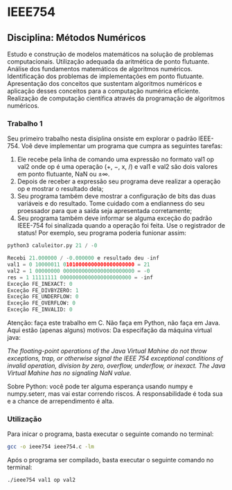 # IEEE754

## Disciplina: Métodos Numéricos
Estudo e construção de modelos matemáticos na solução de problemas computacionais. Utilização adequada da aritmética de ponto flutuante. Análise dos fundamentos matemáticos de algoritmos numéricos. Identificação dos problemas de implementações em ponto flutuante. Apresentação dos conceitos que sustentam algoritmos numéricos e aplicação desses conceitos para a computação numérica eficiente. Realização de computação científica através da programação de algoritmos numéricos.


### Trabalho 1

Seu primeiro trabalho nesta disiplina onsiste em explorar o padrão IEEE-754. Voê deve
implementar um programa que cumpra as seguintes tarefas:
1. Ele recebe pela linha de comando uma expressão no formato
val1 op val2
onde op é uma operação (+, −, x, /) e val1 e val2 são dois valores em ponto flutuante, NaN
ou ±∞.
2. Depois de receber a expressão seu programa deve realizar a operação op e mostrar o resultado
dela;
3. Seu programa também deve mostrar a configuração de bits das duas variáveis e do resultado. Tome cuidado com a endianness do seu proessador para que a saída seja apresentada
corretamente;
4. Seu programa também deve informar se alguma exceção do padrão IEEE-754 foi sinalizada
quando a operação foi feita. Use o registrador de status!
Por exemplo, seu programa poderia funionar assim:

```python
python3 caluleitor.py 21 / -0

Recebi 21.000000 / -0.000000 e resultado deu -inf
val1 = 0 10000011 01010000000000000000000 = 21
val2 = 1 00000000 00000000000000000000000 = -0
res = 1 11111111 00000000000000000000000 = -inf
Exceção FE_INEXACT: 0
Exceção FE_DIVBYZERO: 1
Exceção FE_UNDERFLOW: 0
Exceção FE_OVERFLOW: 0
Exceção FE_INVALID: 0
```
Atenção: faça este trabalho em C. Não faça em Python, não faça em Java. Aqui estão (apenas
alguns) motivos:
Da especifação da máquina virtual java:

<em>The floating-point operations of the Java Virtual Mahine do not throw
exceptions, trap, or otherwise signal the IEEE 754 exceptional conditions
of invalid operation, division by zero, overflow, underflow, or inexact.
The Java Virtual Mahine has no signaling NaN value.
</em>

Sobre Python: você pode ter alguma esperança usando numpy e numpy.seterr, mas vai estar
correndo riscos. A responsabilidade é toda sua e a chance de arrependimento é alta.

### Utilização

Para inicar o programa, basta executar o seguinte comando no terminal:

```bash
gcc -o ieee754 ieee754.c -lm 
```

Após o programa ser compilado, basta executar o seguinte comando no terminal:

```bash
./ieee754 val1 op val2
```
